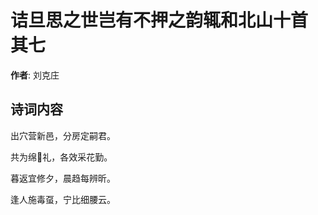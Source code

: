 # 诘旦思之世岂有不押之韵辄和北山十首  其七

**作者**: 刘克庄

## 诗词内容

出穴营新邑，分房定嗣君。

共为绵𫈵礼，各效采花勤。

暮返宜修夕，晨趋每辨昕。

逢人施毒虿，宁比细腰云。

